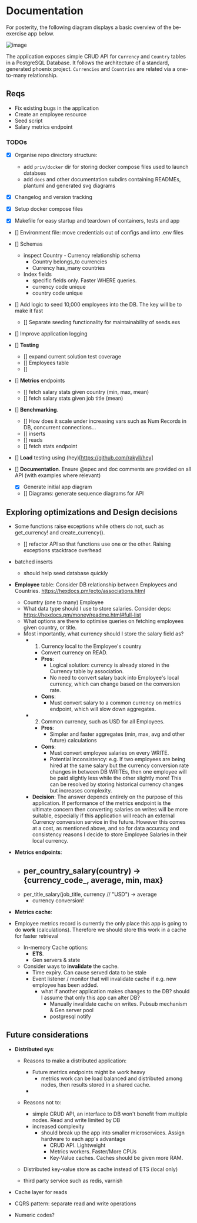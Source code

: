 # Documentation

For posterity, the following diagram displays a basic overview of the be-exercise app below.

![image](diagrams/svg/be-code-exercise-initial.svg)

The application exposes simple CRUD API for `Currency` and `Country` tables in a PostgreSQL Database. 
It follows the architecture of a standard, generated phoenix project. 
`Currencies` and `Countries` are related via a one-to-many relationship. 

## Reqs
- Fix existing bugs in the application
- Create an employee resource
- Seed script
- Salary metrics endpoint

### TODOs

- [x] Organise repo directory structure:
  - add `priv/docker` dir for storing docker compose files used to launch databses
  - add `docs` and other documentation subdirs containing READMEs, plantuml and generated svg diagrams

- [x] Changelog and version tracking

- [x] Setup docker compose files

- [x] Makefile for easy startup and teardown of containers, tests and app

- [] Environment file: move credentials out of configs and into .env files

- [] Schemas
  - inspect Country - Currency relationship schema
    - Country belongs_to currencies
    - Currency has_many countries
  - Index fields
    - specific fields only. Faster WHERE queries. 
    - currency code unique
    - country code unique

- [] Add logic to seed 10,000 employees into the DB. The key will be to make it fast
  - [] Separate seeding functionality for maintainability of seeds.exs

- [] Improve application logging 

- [] **Testing**
  - [] expand current solution test coverage
  - [] Employees table
  - [] 

- [] **Metrics** endpoints
  - [] fetch salary stats given country (min, max, mean)
  - [] fetch salary stats given job title (mean)

- [] **Benchmarking**. 
  - [] How does it scale under increasing vars such as Num Records in DB, concurrent connections...
  - [] inserts
  - [] reads
  - [] fetch stats endpoint

- [] **Load** testing using (hey)[https://github.com/rakyll/hey]

- [] **Documentation**. Ensure @spec and doc comments are provided on all API (with examples where relevant)
  - [x] Generate initial app diagram
  - [] Diagrams: generate sequence diagrams for API

## Exploring optimizations and Design decisions

- Some functions raise exceptions while others do not, such as get_currency! and create_currency(). 
  - [] refactor API so that functions use one or the other. Raising exceptions stacktrace overhead

- batched inserts 
  - should help seed database quickly

- **Employee** table: Consider DB relationship between Employees and Countries. https://hexdocs.pm/ecto/associations.html 
  - Country (one to many) Employee
  - What data type should I use to store salaries. Consider deps: https://hexdocs.pm/money/readme.html#full-list
  - What options are there to optimise queries on fetching employees given country, or title.
  - Most importantly, what currency should I store the salary field as?
    * 1) Currency local to the Employee's country
      - Convert currency on READ. 
      - **Pros**:
        - Logical solution: currency is already stored in the Currency table by association.
        - No need to convert salary back into Employee's local currency, which can change based on the conversion rate. 
      - **Cons**: 
        - Must convert salary to a common currency on metrics endpoint, which will slow down aggregates. 
    * 2) Common currency, such as USD for all Employees.
      - **Pros**: 
        - Simpler and faster aggregates (min, max, avg and other future) calculations
      - **Cons**: 
        - Must convert employee salaries on every WRITE. 
        - Potential Inconsistency: e.g. If two employees are being hired at the same salary but the currency conversion rate changes in between DB WRITEs, then one employee will be paid slightly less while the other slightly more! This can be resolved by storing historical currency changes but increases complexity. 
    * **Decision**: The answer depends entirely on the purpose of this application. If performance of the metrics endpoint is the ultimate concern then converting salaries on writes will be more suitable, especially if this application will reach an external Currency conversion service in the future. However this comes at a cost, as mentioned above, and so for data accuracy and consistency reasons I decide to store Employee Salaries in their local currency. 

- **Metrics endpoints**:
  - per_country_salary(country) -> {currency_code_, average, min, max}
    - 
  - per_title_salary(job_title, currency // "USD") -> average
    - currency conversion!

- **Metrics cache**: 
- Employee metrics record is currently the only place this app is going to do **work** (calculations). Therefore we should store this work in a cache for faster retrieval
  - In-memory Cache options: 
    - **ETS**. 
    - Gen servers & state
  - Consider ways to **invalidate** the cache.
    - Time expiry. Can cause served data to be stale
    - Event listener / monitor that will invalidate cache if e.g. new employee has been added. 
      - what if another application makes changes to the DB? should I assume that only this app can alter DB? 
        - Manually invalidate cache on writes. Pubsub mechanism & Gen server pool
        - postgresql notify 


## Future considerations
- **Distributed sys**: 
  - Reasons to make a distributed application:
    - Future metrics endpoints might be work heavy
      - metrics work can be load balanced and distributed among nodes, then results stored in a shared cache. 
    - 
  - Reasons not to:
    - simple CRUD API, an interface to DB won't benefit from multiple nodes. Read and write limited by DB
    - increased complexity
      - should break up the app into smaller microservices. Assign hardware to each app's advantage
        - CRUD API. Lightweight
        - Metrics workers. Faster/More CPUs
        - Key-Value caches. Caches should be given more RAM.

  - Distributed key-value store as cache instead of ETS (local only)
  - third party service such as redis, varnish

- Cache layer for reads

- CQRS pattern: separate read and write operations

- Numeric codes? 

